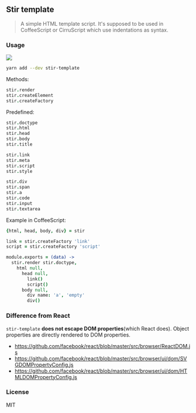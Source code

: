 
Stir template
------

> A simple HTML template script. It's supposed to be used in CoffeeScript or CirruScript which use indentations as syntax.

### Usage

![](https://img.shields.io/npm/v/stir-template.svg?style=flat-square)

```bash
yarn add --dev stir-template
```

Methods:

```coffee
stir.render
stir.createElement
stir.createFactory
```

Predefined:

```coffee
stir.doctype
stir.html
stir.head
stir.body
stir.title

stir.link
stir.meta
stir.script
stir.style

stir.div
stir.span
stir.a
stir.code
stir.input
stir.textarea
```

Example in CoffeeScript:

```coffee
{html, head, body, div} = stir

link = stir.createFactory 'link'
script = stir.createFactory 'script'

module.exports = (data) ->
  stir.render stir.doctype,
    html null,
      head null,
        link()
        script()
      body null,
        div name: 'a', 'empty'
        div()
```

### Difference from React

`stir-template` **does not escape DOM properties**(which React does).
Object properties are directly rendered to DOM properties.

* https://github.com/facebook/react/blob/master/src/browser/ReactDOM.js
* https://github.com/facebook/react/blob/master/src/browser/ui/dom/SVGDOMPropertyConfig.js
* https://github.com/facebook/react/blob/master/src/browser/ui/dom/HTMLDOMPropertyConfig.js


### License

MIT
